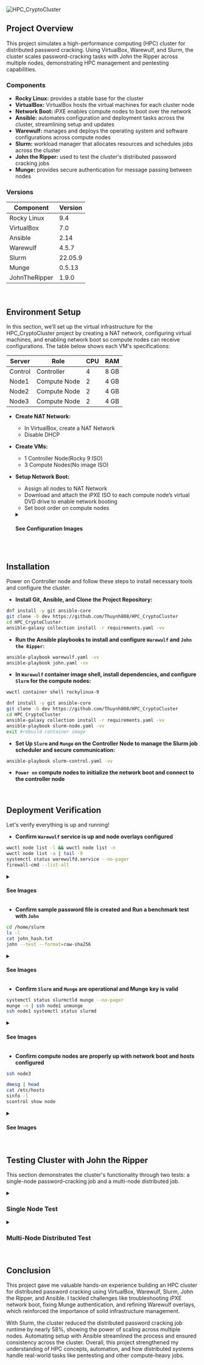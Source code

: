 ![HPC_CryptoCluster](https://i.imgur.com/31TiOpL.png)

## Project Overview
This project simulates a high-performance computing (HPC) cluster for distributed password cracking. Using VirtualBox, Warewulf, and Slurm, the cluster scales password-cracking tasks with John the Ripper across multiple nodes, demonstrating HPC management and pentesting capabilities.

### Components

- **Rocky Linux:** provides a stable base for the cluster
- **VirtualBox:** VirtualBox hosts the virtual machines for each cluster node
- **Network Boot:** iPXE enables compute nodes to boot over the network
- **Ansible:** automates configuration and deployment tasks across the cluster, streamlining setup and updates
- **Warewulf:** manages and deploys the operating system and software configurations across compute nodes
- **Slurm:** workload manager that allocates resources and schedules jobs across the cluster
- **John the Ripper:** used to test the cluster's distributed password cracking jobs
- **Munge:** provides secure authentication for message passing between nodes

### Versions

| Component      | Version  |
|----------------|----------|
| Rocky Linux    | 9.4      |
| VirtualBox     | 7.0      |   
| Ansible        | 2.14     |   
| Warewulf       | 4.5.7    |   
| Slurm          | 22.05.9  |
| Munge          | 0.5.13   |
| JohnTheRipper  | 1.9.0    |

<br>

## Environment Setup

In this section, we’ll set up the virtual infrastructure for the HPC_CryptoCluster project by creating a NAT network, configuring virtual machines, and enabling network boot so compute nodes can receive configurations. The table below shows each VM's specifications:

| Server         | Role              | CPU | RAM  |
|----------------|-------------------|-----|------|
| Control        | Controller        | 4   | 8 GB |
| Node1          | Compute Node      | 2   | 4 GB |     
| Node2          | Compute Node      | 2   | 4 GB |    
| Node3          | Compute Node      | 2   | 4 GB |  

- **Create NAT Network:**
  - In VirtualBox, create a NAT Network
  - Disable DHCP
- **Create VMs:**
  - 1 Controller Node(Rocky 9 ISO)
  - 3 Compute Nodes(No image ISO)
- **Setup Network Boot:**
  - Assign all nodes to NAT Network
  - Download and attach the iPXE ISO to each compute node’s virtual DVD drive to enable network booting
  - Set boot order on compute nodes
  <details close>
  <summary> <h4>See Configuration Images</h4> </summary>
  
  ![HPC_CryptoCluster](https://i.imgur.com/v4cEmFA.png)
  ![HPC_CryptoCluster](https://i.imgur.com/ggrAsG8.png)
  ![HPC_CryptoCluster](https://i.imgur.com/FaFgG7i.png)

  </details>
<br>   

## Installation

Power on Controller node and follow these steps to install necessary tools and configure the cluster.

- **Install Git, Ansible, and Clone the Project Repository:**
```bash
dnf install -y git ansible-core
git clone -b dev https://github.com/Thuynh808/HPC_CryptoCluster
cd HPC_CryptoCluster
ansible-galaxy collection install -r requirements.yaml -vv
```
- **Run the Ansible playbooks to install and configure `Warewulf` and `John the Ripper`:**
```bash
ansible-playbook warewulf.yaml -vv
ansible-playbook john.yaml -vv
```
- **In `Warewulf` container image shell, install dependencies, and configure `Slurm` for the compute nodes:**
```bash
wwctl container shell rockylinux-9
```
```bash
dnf install -y git ansible-core
git clone -b dev https://github.com/Thuynh808/HPC_CryptoCluster
cd HPC_CryptoCluster
ansible-galaxy collection install -r requirements.yaml -vv
ansible-playbook slurm-node.yaml -vv
exit #rebuild container image
```
- **Set Up `Slurm` and `Munge` on the Controller Node to manage the Slurm job scheduler and secure communication:**
```bash
ansible-playbook slurm-control.yaml -vv
```
- **`Power on` compute nodes to initialize the network boot and connect to the controller node**

<br>

## Deployment Verification

Let's verify everything is up and running!

- **Confirm `Warewulf` service is up and node overlays configured**
```bash
wwctl node list -l && wwctl node list -n
wwctl node list -a | tail -9
systemctl status warewulfd.service --no-pager
firewall-cmd --list-all
```
  <details close>
  <summary> <h4>See Images</h4> </summary>
  
  ![HPC_CryptoCluster](https://i.imgur.com/Julx1xb.png)
  ![HPC_CryptoCluster](https://i.imgur.com/82vV2aF.png)
  <br><br>
  </details>
  
- **Confirm sample password file is created and Run a benchmark test with `John`**
```bash
cd /home/slurm
ls -l
cat john_hash.txt
john --test --format=raw-sha256
```
  <details close>
  <summary> <h4>See Images</h4> </summary>
  
  ![HPC_CryptoCluster](https://i.imgur.com/UCc5IMD.png)
  <br><br>
  </details>
  
- **Confirm `Slurm` and `Munge` are operational and Munge key is valid**
```bash
systemctl status slurmctld munge --no-pager
munge -n | ssh node1 unmunge
ssh node1 systemctl status slurmd
```
  <details close>
  <summary> <h4>See Images</h4> </summary>
  
  ![HPC_CryptoCluster](https://i.imgur.com/AvlmOHC.png)
  ![HPC_CryptoCluster](https://i.imgur.com/zQkYUcj.png)
  <br><br>
  </details>
  
- **Confirm compute nodes are properly up with network boot and hosts configured**
```bash
ssh node3
```
```bash
dmesg | head
cat /etc/hosts
sinfo -l
scontrol show node
```
  <details close>
  <summary> <h4>See Images</h4> </summary>
    
  ![HPC_CryptoCluster](https://i.imgur.com/xY4asql.png)
  ![HPC_CryptoCluster](https://i.imgur.com/RHsmczr.png)
  <br><br>
  </details>
<br>   


## Testing Cluster with John the Ripper

This section demonstrates the cluster's functionality through two tests: a single-node password-cracking job and a multi-node distributed job.

<details close>
<summary> <h3>Single Node Test</h3> </summary>

- **Submit the sbatch password-cracking job on a single compute node**
```bash
cd /home/slurm
sbatch john_test.sh
```
- **Verify the job is submitted and running on single node**
```bash
sinfo -l
scontrol show job <JobId>
```
![HPC_CryptoCluster](https://i.imgur.com/MnZO0Tu.png)

- With 2 cpus, Slurm can be configured to allocate 2 processes to split the load of the job
     
![HPC_CryptoCluster](https://i.imgur.com/lk5kop8.png)  

- **Confirm finished job and view results**
```bash
scontrol show job <JobId>
cat /home/slurm/john_result.log
```

- The job ran efficiently and recovered all 10 target passwords within 16 minutes and 22 seconds, confirming the effectiveness of the single-node configuration for password cracking.
    
![HPC_CryptoCluster](https://i.imgur.com/kv4N547.png)

</details>

<details close>
<summary> <h3>Multi-Node Distributed Test</h3> </summary>
  
- **Now we'll submit the distributed job**
```bash
cd /home/slurm
sbatch john_distributed.sh
sleep 5
sinfo -l
scontrol show job <JobId>
```

- The job is allocated across three nodes (node[1-3]), with each node contributing 2 CPUs for a total of 6 CPUs.
    
![HPC_CryptoCluster](https://i.imgur.com/4Sp87TD.png)
  
- **Confirm job finished and view results**
```bash
scontrol show job <JobId>
cat /home/slurm/john_distributed_result.log
```

**Analysis:**
- The distributed job completed in 6 minutes and 52 seconds, demonstrating a significant reduction in runtime compared to the single-node test (16 minutes and 22 seconds).
- All 10 passwords were successfully recovered, showcasing the cluster's ability to handle distributed workloads efficiently.
- The multi-node distributed test highlights the efficiency and scalability of the cluster. By utilizing three nodes, the runtime was reduced by nearly 58% compared to the single-node test.
- All 10 passwords were successfully cracked, demonstrating the cluster's capability to handle resource-intensive tasks efficiently while maintaining accuracy.
    
![HPC_CryptoCluster](https://i.imgur.com/qB3Oj56.png) 

</details>
<br>

## Conclusion

This project gave me valuable hands-on experience building an HPC cluster for distributed password cracking using VirtualBox, Warewulf, Slurm, John the Ripper, and Ansible. I tackled challenges like troubleshooting iPXE network boot, fixing Munge authentication, and refining Warewulf overlays, which reinforced the importance of solid infrastructure management.

With Slurm, the cluster reduced the distributed password cracking job runtime by nearly 58%, showing the power of scaling across multiple nodes. Automating setup with Ansible streamlined the process and ensured consistency across the cluster. Overall, this project strengthened my understanding of HPC concepts, automation, and how distributed systems handle real-world tasks like pentesting and other compute-heavy jobs.
